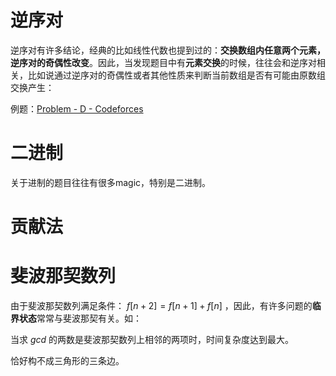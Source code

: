 # 逆序对

逆序对有许多结论，经典的比如线性代数也提到过的：**交换数组内任意两个元素，逆序对的奇偶性改变**。因此，当发现题目中有**元素交换**的时候，往往会和逆序对相关，比如说通过逆序对的奇偶性或者其他性质来判断当前数组是否有可能由原数组交换产生：

例题：[Problem - D - Codeforces](https://codeforces.com/contest/2102/problem/D)



# 二进制

关于进制的题目往往有很多magic，特别是二进制。



# 贡献法



# 斐波那契数列

由于斐波那契数列满足条件： $f[n+2]=f[n+1]+f[n]$ ，因此，有许多问题的**临界状态**常常与斐波那契有关。如：

当求 $gcd$ 的两数是斐波那契数列上相邻的两项时，时间复杂度达到最大。

恰好构不成三角形的三条边。